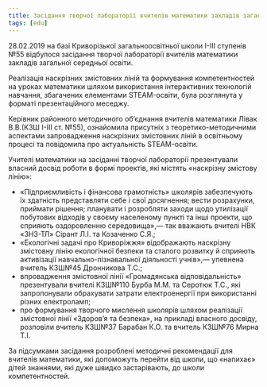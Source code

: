 ```yaml
---
title: Засідання творчої лабораторії вчителів математики закладів загальної середньої освіти
tags: [edu]
---
```


28.02.2019 на базі Криворізької загальноосвітньої школи І-ІІІ ступенів №55 відбулося засідання творчої лабораторії вчителів математики закладів загальної середньої освіти.

Реалізація наскрізних змістовних ліній та формування компетентностей на уроках математики шляхом використання інтерактивних технологій навчання, збагачених елементами STEAM-освіти, була розглянута у форматі презентаційного меседжу.

Керівник районного методичного об’єднання вчителів математики Лівак В.В.(КЗШ І-ІІІ ст. №55), ознайомила присутніх з теоретико-методичними аспектами запровадження наскрізних змістовних ліній в освітньому процесі та повідомила про актуальність STEAM-освіти.

Учителі математики на засіданні творчої лабораторії презентували власний досвід роботи в формі проектів, які містять «наскрізну змістову лінію»:

- «Підприємливість і фінансова грамотність» школярів забезпечують їх здатність представляти себе і свої досягнення; вести розрахунки, приймати рішення; планувати і розробляти заходи щодо утилізації побутових відходів у своєму населеному пункті та інші проекти, що сприяють оздоровленню середовища»,— так вважають вчителі НВК «ЗНЗ-ТЛ» Сірант Л.І. та Козаченко С.Я.;
- «Екологічні задачі про Криворіжжя» відображають наскрізну змістовну лінію екологічної безпеки та сталого розвитку й сприяють активізації навчально-пізнавальної діяльності учнів»,— упевнена вчитель КЗШ№45 Дронникова Т.С.;
- впровадження змістовної лінії «Громадянська відповідальність» презентували вчителі КЗШ№110 Бурба М.М. та Серотюк Т.С., які запропонували обрахувати затрати електроенергії при використанні різних електроламп;
- про формування творчого мислення школярів шляхом реалізації змістовної лінії «Здоров’я та безпека», на прикладі власного досвіду, розповіли вчитель КЗШ№37 Барабан К.О. та вчитель КЗШ№76 Мирна Т.І.

За підсумками засідання розроблені методичні рекомендації для вчителів математики, які допоможуть перейти від школи, що «напихає» дітей знаннями, які дуже швидко застарівають, до школи компетентностей.

<slideshow></slideshow>

